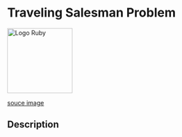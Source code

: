 # Traveling Salesman Problem
<img src="https://www.lystloc.com/blog/wp-content/uploads/2024/03/Travelling-Salesman-Problem.webp" alt="Logo Ruby" width="150" />


[souce image](https://www.lystloc.com/blog/what-is-a-travelling-salesman-problem-tsp/)

## Description



